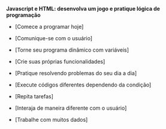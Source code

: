 **Javascript e HTML: desenvolva um jogo e pratique lógica de programação**

- [Comece a programar hoje]

  

- [Comunique-se com o usuário]

  

- [Torne seu programa dinâmico com variáveis]

  

- [Crie suas próprias funcionalidades]

  

- [Pratique resolvendo problemas do seu dia a dia]

  

- [Execute códigos diferentes dependendo da condição]

  

- [Repita tarefas]

  

- [Interaja de maneira diferente com o usuário]

  

- [Trabalhe com muitos dados]